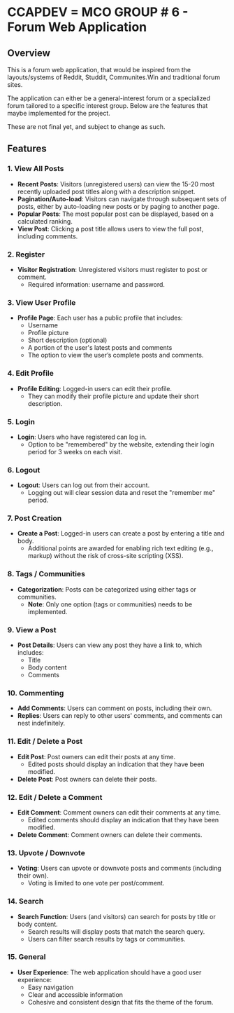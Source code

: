 # CCAPDEV = MCO GROUP # 6 - Forum Web Application

## Overview

This is a forum web application, that would be inspired from the layouts/systems of Reddit, Studdit, Communites.Win and traditional forum sites.

The application can either be a general-interest forum or a specialized forum tailored to a specific interest group. Below are the features that maybe implemented for the project. 

These are not final yet, and subject to change as such.

## Features

### 1. View All Posts
- **Recent Posts**: Visitors (unregistered users) can view the 15-20 most recently uploaded post titles along with a description snippet.
- **Pagination/Auto-load**: Visitors can navigate through subsequent sets of posts, either by auto-loading new posts or by paging to another page.
- **Popular Posts**: The most popular post can be displayed, based on a calculated ranking.
- **View Post**: Clicking a post title allows users to view the full post, including comments.

### 2. Register
- **Visitor Registration**: Unregistered visitors must register to post or comment.
  - Required information: username and password.

### 3. View User Profile
- **Profile Page**: Each user has a public profile that includes:
  - Username
  - Profile picture
  - Short description (optional)
  - A portion of the user's latest posts and comments
  - The option to view the user’s complete posts and comments.

### 4. Edit Profile
- **Profile Editing**: Logged-in users can edit their profile.
  - They can modify their profile picture and update their short description.

### 5. Login
- **Login**: Users who have registered can log in.
  - Option to be "remembered" by the website, extending their login period for 3 weeks on each visit.
  
### 6. Logout
- **Logout**: Users can log out from their account.
  - Logging out will clear session data and reset the "remember me" period.

### 7. Post Creation
- **Create a Post**: Logged-in users can create a post by entering a title and body.
  - Additional points are awarded for enabling rich text editing (e.g., markup) without the risk of cross-site scripting (XSS).

### 8. Tags / Communities
- **Categorization**: Posts can be categorized using either tags or communities.
  - **Note**: Only one option (tags or communities) needs to be implemented.

### 9. View a Post
- **Post Details**: Users can view any post they have a link to, which includes:
  - Title
  - Body content
  - Comments

### 10. Commenting
- **Add Comments**: Users can comment on posts, including their own.
- **Replies**: Users can reply to other users' comments, and comments can nest indefinitely.

### 11. Edit / Delete a Post
- **Edit Post**: Post owners can edit their posts at any time.
  - Edited posts should display an indication that they have been modified.
- **Delete Post**: Post owners can delete their posts.

### 12. Edit / Delete a Comment
- **Edit Comment**: Comment owners can edit their comments at any time.
  - Edited comments should display an indication that they have been modified.
- **Delete Comment**: Comment owners can delete their comments.

### 13. Upvote / Downvote
- **Voting**: Users can upvote or downvote posts and comments (including their own).
  - Voting is limited to one vote per post/comment.

### 14. Search
- **Search Function**: Users (and visitors) can search for posts by title or body content.
  - Search results will display posts that match the search query.
  - Users can filter search results by tags or communities.

### 15. General
- **User Experience**: The web application should have a good user experience:
  - Easy navigation
  - Clear and accessible information
  - Cohesive and consistent design that fits the theme of the forum.
